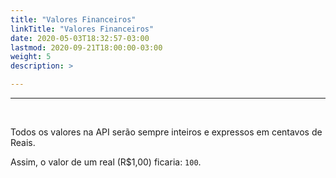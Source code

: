 ```yaml
---
title: "Valores Financeiros"
linkTitle: "Valores Financeiros"
date: 2020-05-03T18:32:57-03:00
lastmod: 2020-09-21T18:00:00-03:00
weight: 5
description: >

---
```


---
<br>

Todos os valores na API serão sempre inteiros e expressos em centavos de Reais.

Assim, o valor de um real (R$1,00) ficaria: `100`.
